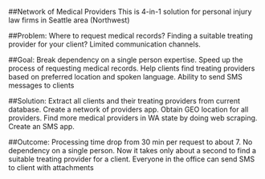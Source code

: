 ##Network of Medical Providers
This is 4-in-1 solution for personal injury law firms in Seattle area (Northwest)

##Problem:
  Where to request medical records?
  Finding a suitable treating provider for your client?
  Limited communication channels.
  
##Goal:
  Break dependency on a single person expertise.
  Speed up the process of requesting medical records.
  Help clients find treating providers based on preferred location and spoken language.
  Ability to send SMS messages to clients
  
##Solution:
  Extract all clients and their treating providers from current database.
  Create a network of providers app.
  Obtain GEO location for all providers.
  Find more medical providers in WA state by doing web scraping. 
  Create an SMS app.
  
##Outcome:
  Processing time drop from 30 min per request to about 7.
  No dependency on a single person. 
  Now it takes only about a second to find a suitable treating provider for a client.
  Everyone in the office can send SMS to client with attachments
